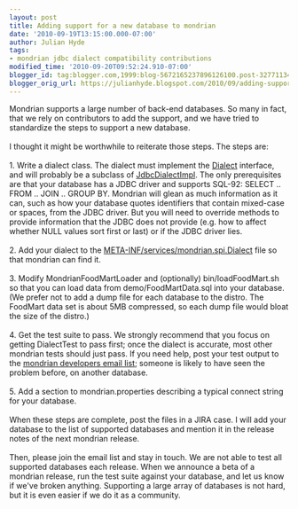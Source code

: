 ```yaml
---
layout: post
title: Adding support for a new database to mondrian
date: '2010-09-19T13:15:00.000-07:00'
author: Julian Hyde
tags:
- mondrian jdbc dialect compatibility contributions
modified_time: '2010-09-20T09:52:24.910-07:00'
blogger_id: tag:blogger.com,1999:blog-5672165237896126100.post-3277113486391955441
blogger_orig_url: https://julianhyde.blogspot.com/2010/09/adding-support-for-new-database-to.html
---
```


Mondrian supports a large number of back-end databases. So many in fact, that we rely on contributors to add the support, and we have tried to standardize the steps to support a new database.<br /><br />I thought it might be worthwhile to reiterate those steps. The steps are: <br /><br />1. Write a dialect class. The dialect must implement the <a href="http://mondrian.pentaho.com/api/mondrian/spi/Dialect.html">Dialect</a> interface, and will probably be a subclass of <a href="http://mondrian.pentaho.com/api/mondrian/spi/impl/JdbcDialectImpl.html">JdbcDialectImpl</a>. The only prerequisites are that your database has a JDBC driver and supports SQL-92: SELECT .. FROM .. JOIN .. GROUP BY. Mondrian will glean as much information as it can, such as how your database quotes identifiers that contain mixed-case or spaces, from the JDBC driver. But you will need to override methods to provide information that the JDBC does not provide (e.g. how to affect whether NULL values sort first or last) or if the JDBC driver lies.<br /><br />2. Add your dialect to the <a href="http://p4web.eigenbase.org/open/mondrian-release/3.2/src/main/META-INF/services/mondrian.spi.Dialect">META-INF/services/mondrian.spi.Dialect</a> file so that mondrian can find it.<br /><br />3. Modify MondrianFoodMartLoader and (optionally) bin/loadFoodMart.sh so that you can load data from demo/FoodMartData.sql into your database. (We prefer not to add a dump file for each database to the distro. The FoodMart data set is about 5MB compressed, so each dump file would bloat the size of the distro.)<br /><br />4. Get the test suite to pass. We strongly recommend that you focus on getting DialectTest to pass first; once the dialect is accurate, most other mondrian tests should just pass. If you need help, post your test output to the <a href="http://lists.pentaho.org/mailman/listinfo/mondrian">mondrian developers email list</a>; someone is likely to have seen the problem before, on another database.<br /><br />5. Add a section to mondrian.properties describing a typical connect string for your database. <br /><br />When these steps are complete, post the files in a JIRA case. I will add your database to the list of supported databases and mention it in the release notes of the next mondrian release. <br /><br />Then, please join the email list and stay in touch. We are not able to test all supported databases each release. When we announce a beta of a mondrian release, run the test suite against your database, and let us know if we've broken anything. Supporting a large array of databases is not hard, but it is even easier if we do it as a community.